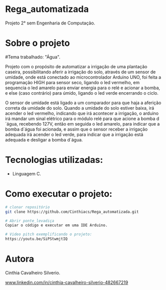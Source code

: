 # Rega_automatizada
Projeto 2° sem Engenharia de Computação.

# Sobre o projeto

#Tema trabalhado: "Água".

Projeto com o propósito de automatizar a irrigação de uma plantação caseira, possibilitando aferir a irrigação do solo, através de um sensor de umidade, onde está conectado ao microcontrolador Arduino UNO, foi feita a programação HIGH para sensor seco, ligando o led vermelho, em sequencia o led amarelo para enviar energia para o relé e acionar a bomba, e else (caso contrário) para úmido, ligando o led verde encerrando o ciclo.

O sensor de umidade está ligado a um comparador para que haja a aferição correta da umidade do solo.
Quando a umidade do solo estiver baixa, irá acender o led vermelho, indicando que irá acontecer a irrigação, o arduino irá mandar um sinal elétrico para o módulo relé para que acione a bomba d´água, recebendo 127V, então em seguida o led amarelo, para indicar que a bomba d´água foi acionada, e assim que o sensor receber a irrigação adequada irá acender o led verde, para indicar que a irrigação está adequada e desligar a bomba d´água.

# Tecnologias utilizadas:
- Linguagem C.


# Como executar o projeto:


```bash
# clonar repositório
git clone https://github.com/Cinthiacs/Rega_automatizada.git

# Abrir ponte_levadiça
Copiar o código e executar em uma IDE Arduino.

# Video pitch exemplificando o projeto:
https://youtu.be/SiPStwmjtIQ

```
# Autora

Cinthia Cavalheiro Silverio.

www.linkedin.com/in/cinthia-cavalheiro-silverio-482667219

